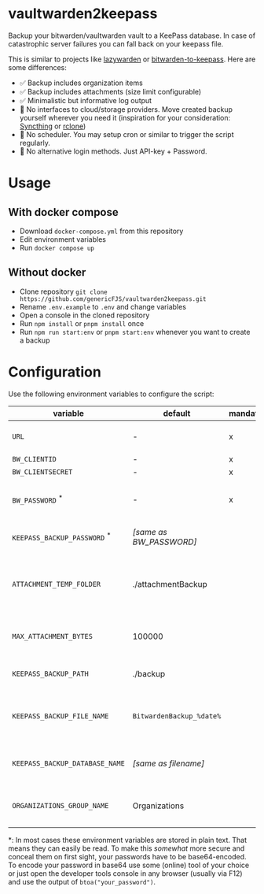 # vaultwarden2keepass

Backup your bitwarden/vaultwarden vault to a KeePass database. In case of catastrophic server failures you can fall back on your keepass file.

This is similar to projects like [lazywarden](https://github.com/querylab/lazywarden) or [bitwarden-to-keepass](https://github.com/k3karthic/bitwarden-to-keepass). Here are some differences:

- ✅ Backup includes organization items
- ✅ Backup includes attachments (size limit configurable)
- ✅ Minimalistic but informative log output
- 🛑 No interfaces to cloud/storage providers. Move created backup yourself wherever you need it (inspiration for your consideration: [Syncthing](https://syncthing.net/) or [rclone](https://rclone.org/))
- 🛑 No scheduler. You may setup cron or similar to trigger the script regularly.
- 🛑 No alternative login methods. Just API-key + Password.

# Usage

## With docker compose

- Download `docker-compose.yml` from this repository
- Edit environment variables
- Run `docker compose up`

## Without docker

- Clone repository `git clone https://github.com/genericFJS/vaultwarden2keepass.git`
- Rename `.env.example` to `.env` and change variables
- Open a console in the cloned repository
- Run `npm install` or `pnpm install` once
- Run `npm run start:env` or `pnpm start:env` whenever you want to create a backup

# Configuration

Use the following environment variables to configure the script:

| variable                                | default                  | mandatory | notes                                                                                              |
| --------------------------------------- | ------------------------ | --------- | -------------------------------------------------------------------------------------------------- |
| `URL`                                   | -                        | x         | use the url to your bitwarden/vaultwarden instance                                                 |
| `BW_CLIENTID`                           | -                        | x         | see [personal api key](https://bitwarden.com/help/personal-api-key/)                               |
| `BW_CLIENTSECRET`                       | -                        | x         | see [personal api key](https://bitwarden.com/help/personal-api-key/)                               |
| `BW_PASSWORD` <sup>\*</sup>             | -                        | x         | password to your bitwarden/vaultwarden account (base64-encoded)                                    |
| `KEEPASS_BACKUP_PASSWORD` <sup>\*</sup> | _[same as BW_PASSWORD]_  |           | password for the KeePass database (base64-encoded)                                                 |
| `ATTACHMENT_TEMP_FOLDER`                | ./attachmentBackup       |           | directory where attachments are temporarily stored (recommendation: use `/tmp` for linux machines) |
| `MAX_ATTACHMENT_BYTES`                  | 100000                   |           | maximum size of an attachment that should be backed up in the KeePass database                     |
| `KEEPASS_BACKUP_PATH`                   | ./backup                 |           | location where KeePass backup should be saved                                                      |
| `KEEPASS_BACKUP_FILE_NAME`              | `BitwardenBackup_%date%` |           | name of the KeePass database file; use `%date%` anywhere to insert path-friendly date+time string  |
| `KEEPASS_BACKUP_DATABASE_NAME`          | _[same as filename]_     |           | name of the KeePass database (when opened); can use `%date%` as well                               |
| `ORGANIZATIONS_GROUP_NAME`              | Organizations            |           | name of the KeePass group where organizations and its items should be stored                       |

\*: In most cases these environment variables are stored in plain text. That means they can easily be read. To make this _somewhat_ more secure and conceal them on first sight, your passwords have to be base64-encoded. To encode your password in base64 use some (online) tool of your choice or just open the developer tools console in any browser (usually via F12) and use the output of `btoa("your_password")`.
